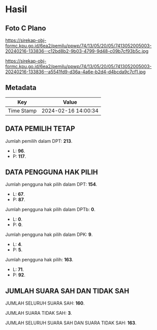 # Hasil

## Foto C Plano

https://sirekap-obj-formc.kpu.go.id/6ea2/pemilu/ppwp/74/13/05/20/05/7413052005003-20240216-133836--c12bd8b2-9b03-4799-9d48-c09b7cf93b5c.jpg

https://sirekap-obj-formc.kpu.go.id/6ea2/pemilu/ppwp/74/13/05/20/05/7413052005003-20240216-133836--a5541fd9-d36a-4a6e-b2d4-d4bcda9c7cf1.jpg


## Metadata

| Key        | Value               |
| ---------- | ------------------- |
| Time Stamp | 2024-02-16 14:00:34 |


## DATA PEMILIH TETAP

Jumlah pemilih dalam DPT: **213**.
 * L: **96**.
 * P: **117**.

## DATA PENGGUNA HAK PILIH

Jumlah pengguna hak pilih dalam DPT: **154**.
 * L: **67**.
 * P: **87**.

Jumlah pengguna hak pilih dalam DPTb: **0**.
 * L: **0**.
 * P: **0**.

Jumlah pengguna hak pilih dalam DPK: **9**.
 * L: **4**.
 * P: **5**.

Jumlah pengguna hak pilih: **163**.
 * L: **71**.
 * P: **92**.

## JUMLAH SUARA SAH DAN TIDAK SAH

JUMLAH SELURUH SUARA SAH: **160**.

JUMLAH SUARA TIDAK SAH: **3**.

JUMLAH SELURUH SUARA SAH DAN SUARA TIDAK SAH: **163**.


